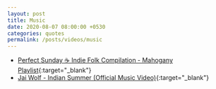 ```yaml
---
layout: post
title: Music
date: 2020-08-07 08:00:00 +0530
categories: quotes
permalink: /posts/videos/music
---
```


- [Perfect Sunday ☕️ Indie Folk Compilation - Mahogany Playlist](https://www.youtube.com/watch?v=dk1Jc02C3yI){:target="_blank"}
- [Jai Wolf - Indian Summer (Official Music Video)](https://www.youtube.com/watch?v=qbGZDEFHBmc){:target="_blank"}